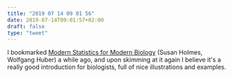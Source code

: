 ```yaml
---
title: "2019 07 14 09 01 56"
date: 2019-07-14T09:01:57+02:00
draft: false
type: "tweet"
---
```

I bookmarked [Modern Statistics for Modern Biology](https://www.huber.embl.de/msmb/) (Susan Holmes, Wolfgang Huber) a while ago, and upon skimming at it again I believe it's a really good introduction for biologists, full of nice illustrations and examples.
